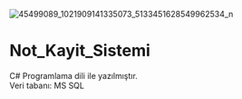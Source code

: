 ![45499089_1021909141335073_5133451628549962534_n](https://user-images.githubusercontent.com/62007900/120078272-5c003e00-c0b7-11eb-97a8-e3293a121bdb.jpg)
# Not_Kayit_Sistemi
<p> C# Programlama dili ile yazılmıştır.<br/>
 Veri tabanı: MS SQL
</p>
 
